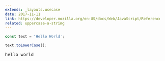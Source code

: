 ```yaml
---
extends: _layouts.usecase
date: 2017-11-11
link: https://developer.mozilla.org/en-US/docs/Web/JavaScript/Reference/Global_Objects/String/toLowerCase
related: uppercase-a-string
---
```



```javascript
const text = 'Hello World';

text.toLowerCase();
```
<pre class="output">hello world</pre>
